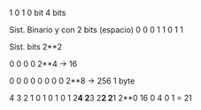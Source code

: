 1  0  1  0
bit
4 bits 

Sist. Binario y con 2 bits (espacio)
0 0
0 1
1 0
1 1


Sist. bits
2**2

0 0 0 0
2**4 -> 16

0 0 0 0 0 0 0 0
2**8 -> 256     1 byte 




  4     3      2    1      0
  1     0      1    0      1
2**4   2**3   2**2  2**1  2**0
 16     0      4     0     1
 = 21







